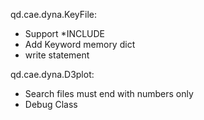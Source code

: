  

qd.cae.dyna.KeyFile:
 - Support *INCLUDE
 - Add Keyword memory dict
 - write statement
 
qd.cae.dyna.D3plot:
- Search files must end with numbers only
- Debug Class

 
